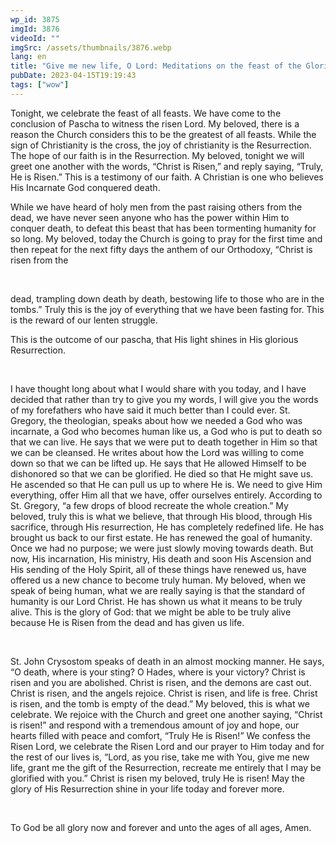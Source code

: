 ```yaml
---
wp_id: 3875
imgId: 3876
videoId: ""
imgSrc: /assets/thumbnails/3876.webp
lang: en
title: "Give me new life, O Lord: Meditations on the feast of the Glorious Resurrection"
pubDate: 2023-04-15T19:19:43
tags: ["wow"]
---
```


<p>Tonight, we celebrate the feast of all feasts. We have come to the conclusion of Pascha to witness the risen Lord. My beloved, there is a reason the Church considers this to be the greatest of all feasts. While the sign of Christianity is the cross, the joy of christianity is the Resurrection. The hope of our faith is in the Resurrection. My beloved, tonight we will greet one another with the words, “Christ is Risen,” and reply saying, “Truly, He is Risen.” This is a testimony of our faith. A Christian is one who believes His Incarnate God conquered death.</p>
<p>While we have heard of holy men from the past raising others from the dead, we have never seen anyone who has the power within Him to conquer death, to defeat this beast that has been tormenting humanity for so long. My beloved, today the Church is going to pray for the first time and then repeat for the next fifty days the anthem of our Orthodoxy, “Christ is risen from the</p>
<p>&nbsp;</p>
<p>dead, trampling down death by death, bestowing life to those who are in the tombs.” Truly this is the joy of everything that we have been fasting for. This is the reward of our lenten struggle.</p>
<p>This is the outcome of our pascha, that His light shines in His glorious Resurrection.</p>
<p>&nbsp;</p>
<p>I have thought long about what I would share with you today, and I have decided that rather than try to give you my words, I will give you the words of my forefathers who have said it much better than I could ever. St. Gregory, the theologian, speaks about how we needed a God who was incarnate, a God who becomes human like us, a God who is put to death so that we can live. He says that we were put to death together in Him so that we can be cleansed. He writes about how the Lord was willing to come down so that we can be lifted up. He says that He allowed Himself to be dishonored so that we can be glorified. He died so that He might save us. He ascended so that He can pull us up to where He is. We need to give Him everything, offer Him all that we have, offer ourselves entirely. According to St. Gregory, “a few drops of blood recreate the whole creation.” My beloved, truly this is what we believe, that through His blood, through His sacrifice, through His resurrection, He has completely redefined life. He has brought us back to our first estate. He has renewed the goal of humanity. Once we had no purpose; we were just slowly moving towards death. But now, His incarnation, His ministry, His death and soon His Ascension and His sending of the Holy Spirit, all of these things have renewed us, have offered us a new chance to become truly human. My beloved, when we speak of being human, what we are really saying is that the standard of humanity is our Lord Christ. He has shown us what it means to be truly alive. This is the glory of God: that we might be able to be truly alive because He is Risen from the dead and has given us life.</p>
<p>&nbsp;</p>
<p>St. John Crysostom speaks of death in an almost mocking manner. He says, “O death, where is your sting? O Hades, where is your victory? Christ is risen and you are abolished. Christ is risen, and the demons are cast out. Christ is risen, and the angels rejoice. Christ is risen, and life is free. Christ is risen, and the tomb is empty of the dead.” My beloved, this is what we celebrate. We rejoice with the Church and greet one another saying, “Christ is risen!” and respond with a tremendous amount of joy and hope, our hearts filled with peace and comfort, “Truly He is Risen!” We confess the Risen Lord, we celebrate the Risen Lord and our prayer to Him today and for the rest of our lives is, “Lord, as you rise, take me with You, give me new life, grant me the gift of the Resurrection, recreate me entirely that I may be glorified with you.” Christ is risen my beloved, truly He is risen! May the glory of His Resurrection shine in your life today and forever more.</p>
<p>&nbsp;</p>
<p>To God be all glory now and forever and unto the ages of all ages, Amen.</p>
